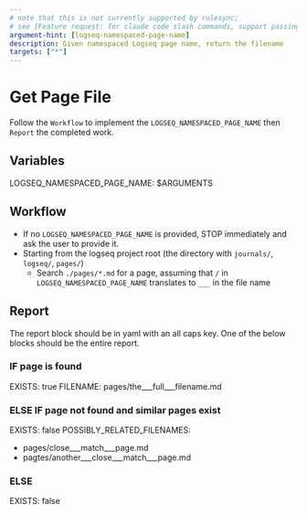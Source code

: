 ```yaml
---
# note that this is not currently supported by rulesync; 
# see [Feature request: for claude code slash commands, support passing through claude-code-specific yaml markdown frontmatter keys to the generated command markdown files · Issue #413 · dyoshikawa/rulesync](https://github.com/dyoshikawa/rulesync/issues/413)
argument-hint: [logseq-namespaced-page-name]
description: Given namespaced Logseq page name, return the filename
targets: ["*"]
---
```


# Get Page File

Follow the `Workflow` to implement the `LOGSEQ_NAMESPACED_PAGE_NAME` then `Report` the completed work.

## Variables

LOGSEQ_NAMESPACED_PAGE_NAME: $ARGUMENTS

## Workflow

- If no `LOGSEQ_NAMESPACED_PAGE_NAME` is provided, STOP immediately and ask the user to provide it.
- Starting from the logseq project root (the directory with `journals/`, `logseq/`, `pages/`)
  - Search `./pages/*.md` for a page, assuming that `/` in `LOGSEQ_NAMESPACED_PAGE_NAME` translates to `___` in the file name

## Report

The report block should be in yaml with an all caps key. One of the below blocks should be the entire report.

### IF page is found
EXISTS: true
FILENAME: pages/the___full___filename.md

### ELSE IF page not found and similar pages exist
EXISTS: false
POSSIBLY_RELATED_FILENAMES: 
  - pages/close___match___page.md
  - pagtes/another___close___match___page.md

### ELSE
EXISTS: false